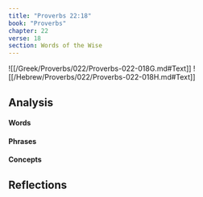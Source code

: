 ```yaml
---
title: "Proverbs 22:18"
book: "Proverbs"
chapter: 22
verse: 18
section: Words of the Wise
---
```

![[/Greek/Proverbs/022/Proverbs-022-018G.md#Text]]
![[/Hebrew/Proverbs/022/Proverbs-022-018H.md#Text]]

## Analysis

#### Words

#### Phrases

#### Concepts

## Reflections
